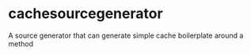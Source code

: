 # cachesourcegenerator
A source generator that can generate simple cache boilerplate around a method
